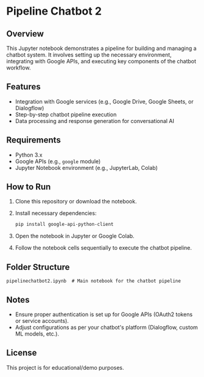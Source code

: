
# Pipeline Chatbot 2

## Overview

This Jupyter notebook demonstrates a pipeline for building and managing a chatbot system. It involves setting up the necessary environment, integrating with Google APIs, and executing key components of the chatbot workflow.

## Features

* Integration with Google services (e.g., Google Drive, Google Sheets, or Dialogflow)
* Step-by-step chatbot pipeline execution
* Data processing and response generation for conversational AI

## Requirements

* Python 3.x
* Google APIs (e.g., `google` module)
* Jupyter Notebook environment (e.g., JupyterLab, Colab)

## How to Run

1. Clone this repository or download the notebook.
2. Install necessary dependencies:

   ```bash
   pip install google-api-python-client
   ```
3. Open the notebook in Jupyter or Google Colab.
4. Follow the notebook cells sequentially to execute the chatbot pipeline.

## Folder Structure

```
pipelinechatbot2.ipynb  # Main notebook for the chatbot pipeline
```

## Notes

* Ensure proper authentication is set up for Google APIs (OAuth2 tokens or service accounts).
* Adjust configurations as per your chatbot's platform (Dialogflow, custom ML models, etc.).

## License

This project is for educational/demo purposes.


